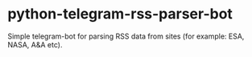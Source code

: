 # python-telegram-rss-parser-bot
Simple telegram-bot for parsing RSS data from sites (for example: ESA, NASA, A&amp;A etc). 
